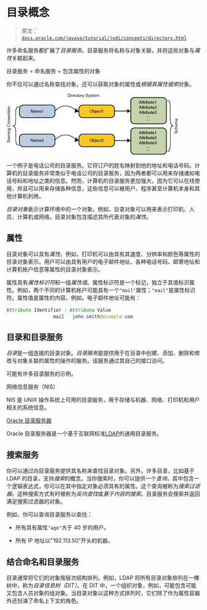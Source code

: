 # 目录概念

> 原文：[`docs.oracle.com/javase/tutorial/jndi/concepts/directory.html`](https://docs.oracle.com/javase/tutorial/jndi/concepts/directory.html)

许多命名服务都扩展了*目录服务*。目录服务将名称与对象关联，并将这些对象与*属性*关联起来。

目录服务 = 命名服务 + 包含属性的对象

你不仅可以通过名称查找对象，还可以获取对象的属性或*根据其属性搜索*对象。

![显示目录系统的图表：名称引用包含属性的目录对象。](img/480449295664eab3c0e4c32119131329.png)

一个例子是电话公司的目录服务。它将订户的姓名映射到他的地址和电话号码。计算机的目录服务非常类似于电话公司的目录服务，因为两者都可以用来存储诸如电话号码和地址之类的信息。然而，计算机的目录服务更加强大，因为它可以在线使用，并且可以用来存储各种信息，这些信息可以被用户、程序甚至计算机本身和其他计算机利用。

*目录对象*表示计算环境中的一个对象。例如，目录对象可以用来表示打印机、人员、计算机或网络。目录对象包含描述其所代表对象的*属性*。

## 属性

目录对象可以具有*属性*。例如，打印机可以由具有其速度、分辨率和颜色等属性的目录对象表示。用户可以由具有用户的电子邮件地址、各种电话号码、邮寄地址和计算机帐户信息等属性的目录对象表示。

属性具有*属性标识符*和一组*属性值*。属性标识符是一个标记，独立于其值标识属性。例如，两个不同的计算机帐户可能具有一个`"mail"`属性；`"mail"`是属性标识符。属性值是属性的内容。例如，电子邮件地址可能有：

```java
Attribute Identifier : Attribute Value
                 mail   john.smith@example.com

```

## 目录和目录服务

*目录*是一组连接的目录对象。*目录服务*是提供用于在目录中创建、添加、删除和修改与对象关联的属性的操作的服务。该服务通过其自己的接口访问。

可能有许多目录服务的示例。

网络信息服务（NIS）

NIS 是 UNIX 操作系统上可用的目录服务，用于存储与机器、网络、打印机和用户相关的系统信息。

[Oracle 目录服务器](http://www.oracle.com/technetwork/testcontent/index-085178.html)

Oracle 目录服务器是一个基于互联网标准[LDAP](http://www.ietf.org/rfc/rfc2251.txt)的通用目录服务。

## 搜索服务

你可以通过向目录服务提供其名称来查找目录对象。另外，许多目录，比如基于 LDAP 的目录，支持*搜索*的概念。当你搜索时，你可以提供一个*查询*，其中包含一个逻辑表达式，你可以在其中指定对象必须具有的属性。这个查询被称为*搜索过滤器*。这种搜索方式有时被称为*反向查找*或*基于内容的搜索*。目录服务会搜索并返回满足搜索过滤器的对象。

例如，你可以查询目录服务以查找：

+   所有具有属性`"age"`大于 40 岁的用户。

+   所有 IP 地址以"192.113.50"开头的机器。

## 结合命名和目录服务

目录通常将它们的对象按层次结构排列。例如，LDAP 将所有目录对象排列在一棵树中，称为*目录信息树（DIT）*。在 DIT 中，一个组织对象，例如，可能包含可能又包含人员对象的组对象。当目录对象以这种方式排列时，它们除了作为属性容器外还扮演了命名上下文的角色。
